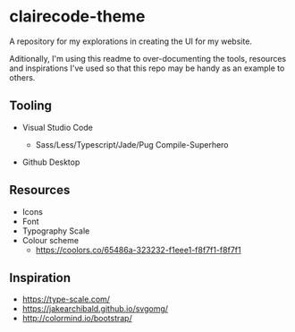 # clairecode-theme

A repository for my explorations in creating the UI for my website.

Aditionally, I'm using this readme to over-documenting the tools, resources and inspirations I've used so that this repo may be handy as an example to others.

## Tooling
- Visual Studio Code
    - Sass/Less/Typescript/Jade/Pug Compile-Superhero
  
- Github Desktop

## Resources

- Icons
- Font
- Typography Scale
- Colour scheme
    - https://coolors.co/65486a-323232-f1eee1-f8f7f1-f8f7f1

## Inspiration

- https://type-scale.com/
- https://jakearchibald.github.io/svgomg/
- http://colormind.io/bootstrap/